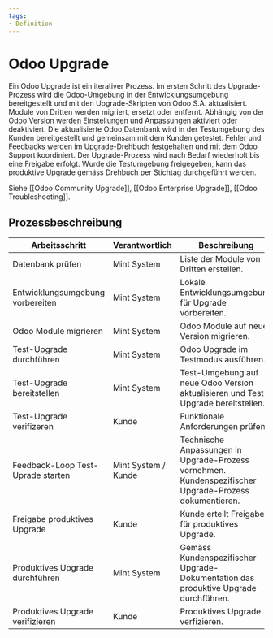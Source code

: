 ```yaml
---
tags:
- Definition
---
```

# Odoo Upgrade

Ein Odoo Upgrade ist ein iterativer Prozess. Im ersten Schritt des Upgrade-Prozess wird die Odoo-Umgebung in der Entwicklungsumgebung bereitgestellt und mit den Upgrade-Skripten von Odoo S.A. aktualisiert. Module von Dritten werden migriert, ersetzt oder entfernt. Abhängig von der Odoo Version werden Einstellungen und Anpassungen aktiviert oder deaktiviert. Die aktualisierte Odoo Datenbank wird in der Testumgebung des Kunden bereitgestellt und gemeinsam mit dem Kunden getestet. Fehler und Feedbacks werden im Upgrade-Drehbuch festgehalten und mit dem Odoo Support koordiniert. Der Upgrade-Prozess wird nach Bedarf wiederholt bis eine Freigabe erfolgt. Wurde die Testumgebung freigegeben, kann das produktive Upgrade gemäss Drehbuch per Stichtag durchgeführt werden.

Siehe [[Odoo Community Upgrade]], [[Odoo Enterprise Upgrade]], [[Odoo Troubleshooting]].

## Prozessbeschreibung

| Arbeitsschritt                    | Verantwortlich      | Beschreibung                                                                                           |
| --------------------------------- | ------------------- | ------------------------------------------------------------------------------------------------------ |
| Datenbank prüfen                  | Mint System         | Liste der Module von Dritten erstellen.                                                                |
| Entwicklungsumgebung vorbereiten  | Mint System         | Lokale Entwicklungsumgebung für Upgrade vorbereiten.                                                   |
| Odoo Module migrieren             | Mint System         | Odoo Module auf neue Version migrieren.                                                                |
| Test-Upgrade durchführen          | Mint System         | Odoo Upgrade im Testmodus ausführen.                                                                   |
| Test-Upgrade bereitstellen        | Mint System         | Test-Umgebung auf neue Odoo Version aktualisieren und Test-Upgrade bereitstellen.                      |
| Test-Upgrade verifizeren          | Kunde               | Funktionale Anforderungen prüfen.                                                                      |
| Feedback-Loop Test-Uprade starten | Mint System / Kunde | Technische Anpassungen in Upgrade-Prozess vornehmen. Kundenspezifischer Upgrade-Prozess dokumentieren. |
| Freigabe produktives Upgrade      | Kunde               | Kunde erteilt Freigabe für produktives Upgrade.                                                        |
| Produktives Upgrade durchführen   | Mint System         | Gemäss Kundenspezifischer Upgrade-Dokumentation das produktive Upgrade durchführen.                    |
| Produktives Upgrade verifizieren  | Kunde                    | Produktives Upgrade verfizieren.                                                                                                       |

